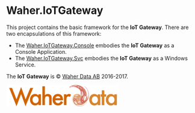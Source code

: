 # Waher.IoTGateway

This project contains the basic framework for the **IoT Gateway**. There are two encapsulations of this framework:

* The [Waher.IoTGateway.Console](../Waher.IoTGateway.Console) embodies the **IoT Gateway** as a Console Application.
* The [Waher.IoTGateway.Svc](../Waher.IoTGateway.Svc) embodies the **IoT Gateway** as a Windows Service.

The **IoT Gateway** is &copy; [Waher Data AB](http://waher.se/) 2016-2017.
 
[![](../Images/logo-Futura-300x58.png)](http://waher.se/)
